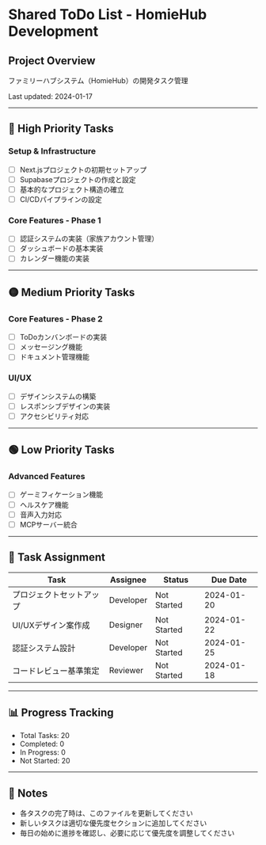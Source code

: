 # Shared ToDo List - HomieHub Development

## Project Overview
ファミリーハブシステム（HomieHub）の開発タスク管理

Last updated: 2024-01-17

---

## 🔴 High Priority Tasks

### Setup & Infrastructure
- [ ] Next.jsプロジェクトの初期セットアップ
- [ ] Supabaseプロジェクトの作成と設定
- [ ] 基本的なプロジェクト構造の確立
- [ ] CI/CDパイプラインの設定

### Core Features - Phase 1
- [ ] 認証システムの実装（家族アカウント管理）
- [ ] ダッシュボードの基本実装
- [ ] カレンダー機能の実装

---

## 🟡 Medium Priority Tasks

### Core Features - Phase 2
- [ ] ToDoカンバンボードの実装
- [ ] メッセージング機能
- [ ] ドキュメント管理機能

### UI/UX
- [ ] デザインシステムの構築
- [ ] レスポンシブデザインの実装
- [ ] アクセシビリティ対応

---

## 🟢 Low Priority Tasks

### Advanced Features
- [ ] ゲーミフィケーション機能
- [ ] ヘルスケア機能
- [ ] 音声入力対応
- [ ] MCPサーバー統合

---

## 📝 Task Assignment

| Task | Assignee | Status | Due Date |
|------|----------|--------|----------|
| プロジェクトセットアップ | Developer | Not Started | 2024-01-20 |
| UI/UXデザイン案作成 | Designer | Not Started | 2024-01-22 |
| 認証システム設計 | Developer | Not Started | 2024-01-25 |
| コードレビュー基準策定 | Reviewer | Not Started | 2024-01-18 |

---

## 📊 Progress Tracking

- Total Tasks: 20
- Completed: 0
- In Progress: 0
- Not Started: 20

---

## 📌 Notes

- 各タスクの完了時は、このファイルを更新してください
- 新しいタスクは適切な優先度セクションに追加してください
- 毎日の始めに進捗を確認し、必要に応じて優先度を調整してください